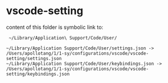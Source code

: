 # vscode-setting

content of this folder is symbolic link to:

```
 ~/Library/Application\ Support/Code/User/
```

```
~/Library/Application Support/Code/User/settings.json -> /Users/apollotang/1/1-sy/configurations/vscode/vscode-setting/settings.json
~/Library/Application Support/Code/User/keybindings.json -> /Users/apollotang/1/1-sy/configurations/vscode/vscode-setting/keybindings.json
```
